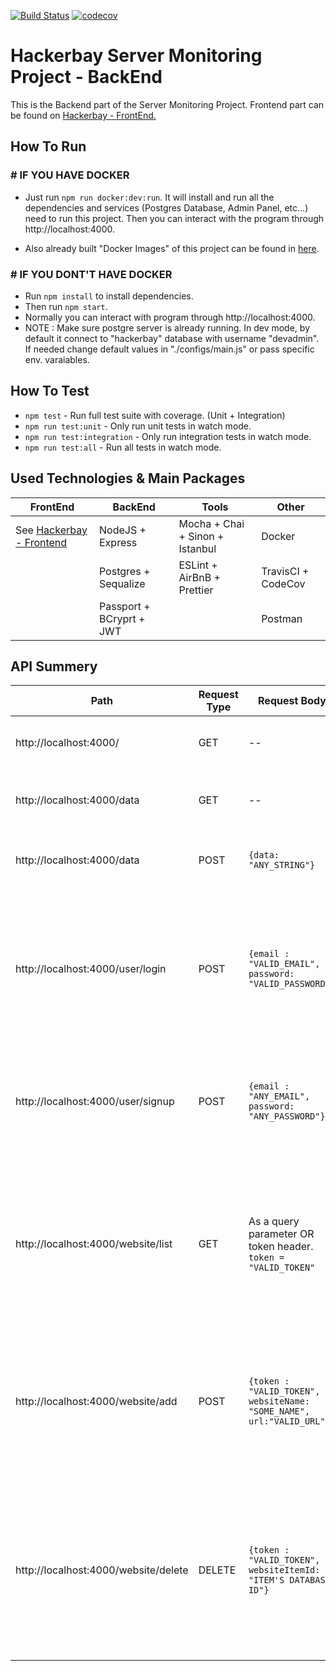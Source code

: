 [![Build Status](https://travis-ci.com/SandunWebDev/hackerbay.svg?branch=master)](https://travis-ci.com/SandunWebDev/hackerbay)
[![codecov](https://codecov.io/gh/SandunWebDev/hackerbay/branch/master/graph/badge.svg)](https://codecov.io/gh/SandunWebDev/hackerbay)

# Hackerbay Server Monitoring Project - BackEnd

This is the Backend part of the Server Monitoring Project. Frontend part can be found on [Hackerbay - FrontEnd.](https://github.com/SandunWebDev/hackerbay-frontend/)

## How To Run

### # IF YOU HAVE DOCKER
- Just run `npm run docker:dev:run`. It will install and run all the dependencies and services (Postgres Database, Admin Panel, etc...) need to run this project. Then you can interact with the program through http://localhost:4000.

- Also already built "Docker Images" of this project can be found in [here](https://cloud.docker.com/repository/docker/sandunwebdev/hb-backend-image-prod).

### # IF YOU DONT'T HAVE DOCKER
- Run `npm install` to install dependencies.
- Then run `npm start`.
- Normally you can interact with program through http://localhost:4000.
- NOTE : Make sure postgre server is already running. In dev mode, by default it connect to "hackerbay" database with username "devadmin". If needed change default values in "./configs/main.js" or pass specific env. varaiables.

## How To Test

- `npm test` - Run full test suite with coverage. (Unit + Integration)
- `npm run test:unit` - Only run unit tests in watch mode.
- `npm run test:integration` - Only run integration tests in watch mode.
- `npm run test:all` - Run all tests in watch mode.

## Used Technologies & Main Packages

| FrontEnd                                                                        | BackEnd                  | Tools                           | Other              |
| ------------------------------------------------------------------------------- | ------------------------ | ------------------------------- | ------------------ |
| See [Hackerbay - Frontend](https://github.com/SandunWebDev/hackerbay-frontend/) | NodeJS + Express         | Mocha + Chai + Sinon + Istanbul | Docker             |
|                                                                                 | Postgres + Sequalize     | ESLint + AirBnB + Prettier      | TravisCI + CodeCov |
|                                                                                 | Passport + BCryprt + JWT |                                 | Postman            |

## API Summery

| Path                                 | Request Type | Request Body                                                         | Response Body                                                                                        | Description                                                                                                                                                                                                                                                                                        |
| ------------------------------------ | ------------ | -------------------------------------------------------------------- | ---------------------------------------------------------------------------------------------------- | -------------------------------------------------------------------------------------------------------------------------------------------------------------------------------------------------------------------------------------------------------------------------------------------------- |
| http://localhost:4000/               | GET          | --                                                                   | `{status: "success"}`                                                                                | Root path. User get confirmation connection is succssful.                                                                                                                                                                                                                                          |
|                                      |              |                                                                      |                                                                                                      |
| http://localhost:4000/data           | GET          | --                                                                   | `{data: "SAVED_DATA"}`                                                                               | Send user's stored data in server which we recived in "/data" POST request.                                                                                                                                                                                                                        |
| http://localhost:4000/data           | POST         | `{data: "ANY_STRING"}`                                               | `{data: "SAVED_DATA"}`                                                                               | Save data recived in body. These saved data can be accessed through "/data" GET request.                                                                                                                                                                                                           |
|                                      |              |                                                                      |                                                                                                      |                                                                                                                                                                                                                                                                                                    |
| http://localhost:4000/user/login     | POST         | `{email : "VALID_EMAIL", password: "VALID_PASSWORD"}`                | `{success: true/false, token : "TOKEN", errMsg: "ERROR : DESC" }`                                    | User can login using already created user account details. If email exist and password match return `{success: true, token: "TOKEN"}`. If any error occured return `{success: false, errMsg: "ERROR : "ERROR"}`                                                                                    |
| http://localhost:4000/user/signup    | POST         | `{email : "ANY_EMAIL", password: "ANY_PASSWORD"}`                    | `{success: true/false, token : "TOKEN", errMsg: "ERROR : DESC" }`                                    | User can create account providing email & password. If success return `{success: true, token: "TOKEN"}`. If any error occured return `{success: false, errMsg: "ERROR : DESC "}`                                                                                                                   |
|                                      |              |                                                                      |                                                                                                      |                                                                                                                                                                                                                                                                                                    |
| http://localhost:4000/website/list   | GET          | As a query parameter OR token header. `token = "VALID_TOKEN"`        | `{success: true/false, result:[{...},{...},...], errMsg: "ERROR : DESC" }`                           | When user send a request with valid token this returns array of websites registred to current user. `{success: true, result: [{...},{...}, ...]}`. If user is not authenticated or any error occured return `{success: false, errMsg: "ERROR : "ERROR"}`                                           |
| http://localhost:4000/website/add    | POST         | `{token : "VALID_TOKEN", websiteName: "SOME_NAME", url:"VALID_URL"}` | `{success: true/false, added: "URL OF ADDED ENTRY", errMsg: "ERROR : DESC" }`                        | When user send a request with valid token and necessary data this creates entry in database and returns this response. `{success: true, added: {.....}`. If user is not authenticated or any error occured return `{success: false, errMsg: "ERROR : "ERROR"}`                                     |
| http://localhost:4000/website/delete | DELETE       | `{token : "VALID_TOKEN", websiteItemId: "ITEM'S DATABASE ID"}`       | `{success: true/false, deletedWebsiteItemId: "DELETED ITEM'S DATABASE ID", errMsg: "ERROR : DESC" }` | When user send a request with valid token and necessary data this delete  entry in database and returns this response. `{success: true, deletedWebsiteItemId: "DELETED ITEM'S DATABASE ID"`. If user is not authenticated or any error occured return `{success: false, errMsg: "ERROR : "ERROR"}` |